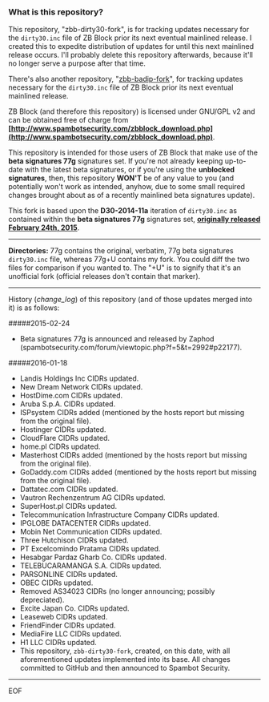 ### What is this repository?

This repository, "zbb-dirty30-fork", is for tracking updates necessary for the `dirty30.inc` file of ZB Block prior its next eventual mainlined release. I created this to expedite distribution of updates for until this next mainlined release occurs. I'll probably delete this repository afterwards, because it'll no longer serve a purpose after that time.

There's also another repository, "[zbb-badip-fork](https://github.com/Maikuolan/zbb-badip-fork)", for tracking updates necessary for the `dirty30.inc` file of ZB Block prior its next eventual mainlined release.

ZB Block (and therefore this repository) is licensed under GNU/GPL v2 and can be obtained free of charge from **[http://www.spambotsecurity.com/zbblock_download.php](http://www.spambotsecurity.com/zbblock_download.php)**.

This repository is intended for those users of ZB Block that make use of the **beta signatures 77g** signatures set. If you're not already keeping up-to-date with the latest beta signatures, or if you're using the **unblocked signatures**, then, this repository **WON'T** be of any value to you (and potentially won't work as intended, anyhow, due to some small required changes brought about as of a recently mainlined beta signatures update).

This fork is based upon the **D30-2014-11a** iteration of `dirty30.inc` as contained within the **beta signatures 77g** signatures set, **[originally released February 24th, 2015](http://www.spambotsecurity.com/forum/viewtopic.php?f=5&t=2992)**.

---

**Directories:** 77g contains the original, verbatim, 77g beta signatures `dirty30.inc` file, whereas 77g+U contains my fork. You could diff the two files for comparison if you wanted to. The "+U" is to signify that it's an unofficial fork (official releases don't contain that marker).

---

History (*change_log*) of this repository (and of those updates merged into it) is as follows:

#####2015-02-24
- Beta signatures 77g is announced and released by Zaphod (spambotsecurity.com/forum/viewtopic.php?f=5&t=2992#p22177).

#####2016-01-18
- Landis Holdings Inc CIDRs updated.
- New Dream Network CIDRs updated.
- HostDime.com CIDRs updated.
- Aruba S.p.A. CIDRs updated.
- ISPsystem CIDRs added (mentioned by the hosts report but missing from the original file).
- Hostinger CIDRs updated.
- CloudFlare CIDRs updated.
- home.pl CIDRs updated.
- Masterhost CIDRs added (mentioned by the hosts report but missing from the original file).
- GoDaddy.com CIDRs added (mentioned by the hosts report but missing from the original file).
- Dattatec.com CIDRs updated.
- Vautron Rechenzentrum AG CIDRs updated.
- SuperHost.pl CIDRs updated.
- Telecommunication Infrastructure Company CIDRs updated.
- IPGLOBE DATACENTER CIDRs updated.
- Mobin Net Communication CIDRs updated.
- Three Hutchison CIDRs updated.
- PT Excelcomindo Pratama CIDRs updated.
- Hesabgar Pardaz Gharb Co. CIDRs updated.
- TELEBUCARAMANGA S.A. CIDRs updated.
- PARSONLINE CIDRs updated.
- OBEC CIDRs updated.
- Removed AS34023 CIDRs (no longer announcing; possibly depreciated).
- Excite Japan Co. CIDRs updated.
- Leaseweb CIDRs updated.
- FriendFinder CIDRs updated.
- MediaFire LLC CIDRs updated.
- H1 LLC CIDRs updated.
- This repository, `zbb-dirty30-fork`, created, on this date, with all aforementioned updates implemented into its base. All changes committed to GitHub and then announced to Spambot Security.

---

EOF